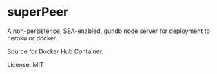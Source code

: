 # superPeer
A non-persistence, SEA-enabled, gundb node server for deployment to heroku or docker.

Source for Docker Hub Container.

License: MIT
